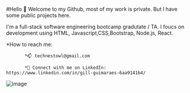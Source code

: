 #Hello 👋 Welcome to my Github, most of my work is private. But I have some public projects here.



I'm a full-stack software engineering bootcamp gradutate / TA.
I foucs on development using HTML, Javascript,CSS,Bootstrap, Node.js, React.



<!-- 🌱 I’m currently working as a TA for DigitalCrafts Bootcamp -->

*How to reach me:

           *📫 technestowl@gmail.com

           *🔑 Connect with me on LinkedIn: https://www.linkedin.com/in/gill-guimaraes-6aa9141b4/

<!-- My Skills 💻 -->

![image](https://user-images.githubusercontent.com/63368519/139105444-f27a2fd6-94ae-4ea9-901c-50be6f3414cd.png)



           

<!--
**TechNestOwl/TechNestOwl** is a ✨ _special_ ✨ repository because its `README.md` (this file) appears on your GitHub profile.

Here are some ideas to get you started:

- 🔭 I’m currently working on ...
- 🌱 I’m currently learning ...
- 👯 I’m looking to collaborate on ...
- 🤔 I’m looking for help with ...
- 💬 Ask me about ...
- 📫 How to reach me: ...
- 😄 Pronouns: ...
- ⚡ Fun fact: ...
-->
